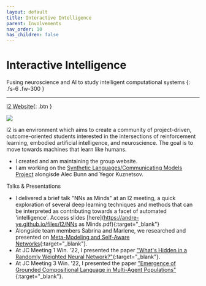 ```yaml
---
layout: default
title: Interactive Intelligence
parent: Involvements
nav_order: 10
has_children: false
---
```


# Interactive Intelligence

Fusing neuroscience and AI to study intelligent computational systems
{: .fs-6 .fw-300 }

---

[I2 Website](https://interactive-intelligence.github.io/){: .btn }

![](https://interactive-intelligence.github.io/assets/images/site-banner.png)

I2 is an environment which aims to create a community of project-driven, outcome-oriented students interested in the intersections of reinforcement learning, embodied artificial intelligence, and neuroscience. The goal is to move towards machines that learn like humans.

- I created and am maintaining the group website.
- I am working on the [Synthetic Languages/Communicating Models Project](https://interactive-intelligence.github.io/projects/synthetic-languages) alongisde Alec Bunn and Yegor Kuznetsov.

Talks & Presentations
- I delivered a brief talk "NNs as Minds" at an I2 meeting, a quick exploration of several deep learning techniques and methods that can be interpreted as contributing towards a facet of automated 'intelligence'. Access slides [here](https://andre-ye.github.io/files/I2/NNs as Minds.pdf){:target="_blank"}
- Alongside team members Sabrina and Marlene, we researched and presented on [Meta-Modeling and Self-Aware Networks](https://interactive-intelligence.github.io/meetings/win2022/meeting-5#meta-modeling--self-aware-networks){:target="_blank"}.
- At JC Meeting 1 Win. '22, I presented the paper ["What's Hidden in a Randomly Weighted Neural Network?"](https://interactive-intelligence.github.io/jc/win2022/meeting-1#whats-hidden-in-a-randomly-weighted-neural-network){:target="_blank"}.
- At JC Meeting 3 Win. '22, I presented the paper ["Emergence of Grounded Compositional Language in Multi-Agent Populations"](https://interactive-intelligence.github.io/jc/win2022/meeting-3#emergence-of-grounded-compositional-language-in-multi-agent-populations){:target="_blank"}.
